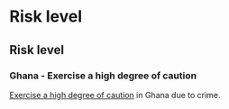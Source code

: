 # Risk level

## Risk level

### Ghana - Exercise a high degree of caution

[Exercise a high degree of caution](#levels "Risk Levels") in Ghana due to crime.
